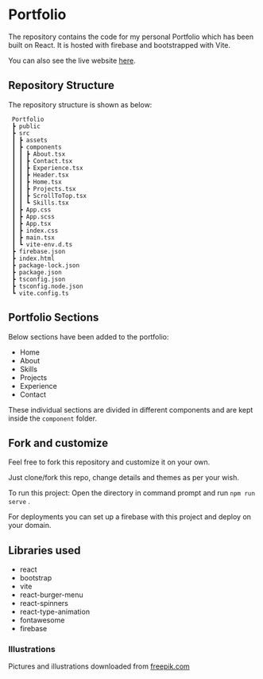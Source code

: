# Portfolio

The repository contains the code for my personal Portfolio which has been built on React. It is hosted with firebase and bootstrapped with Vite.

You can also see the live website [here](https://www.gauravprince.in/).

## Repository Structure

The repository structure is shown as below:

```
 Portfolio
 ┣ public
 ┣ src
 ┃ ┣ assets
 ┃ ┣ components
 ┃ ┃ ┣ About.tsx
 ┃ ┃ ┣ Contact.tsx
 ┃ ┃ ┣ Experience.tsx
 ┃ ┃ ┣ Header.tsx
 ┃ ┃ ┣ Home.tsx
 ┃ ┃ ┣ Projects.tsx
 ┃ ┃ ┣ ScrollToTop.tsx
 ┃ ┃ ┗ Skills.tsx
 ┃ ┣ App.css
 ┃ ┣ App.scss
 ┃ ┣ App.tsx
 ┃ ┣ index.css
 ┃ ┣ main.tsx
 ┃ ┗ vite-env.d.ts
 ┣ firebase.json
 ┣ index.html
 ┣ package-lock.json
 ┣ package.json
 ┣ tsconfig.json
 ┣ tsconfig.node.json
 ┗ vite.config.ts
```

## Portfolio Sections

Below sections have been added to the portfolio:

- Home
- About
- Skills
- Projects
- Experience
- Contact

These individual sections are divided in different components and are kept inside the `component` folder.

## Fork and customize

Feel free to fork this repository and customize it on your own.

Just clone/fork this repo, change details and themes as per your wish.

To run this project: Open the directory in command prompt and run `npm run serve` .

For deployments you can set up a firebase with this project and deploy on your domain.

## Libraries used

- react
- bootstrap
- vite
- react-burger-menu
- react-spinners
- react-type-animation
- fontawesome
- firebase

### Illustrations

Pictures and illustrations downloaded from [freepik.com](freepik.com)

